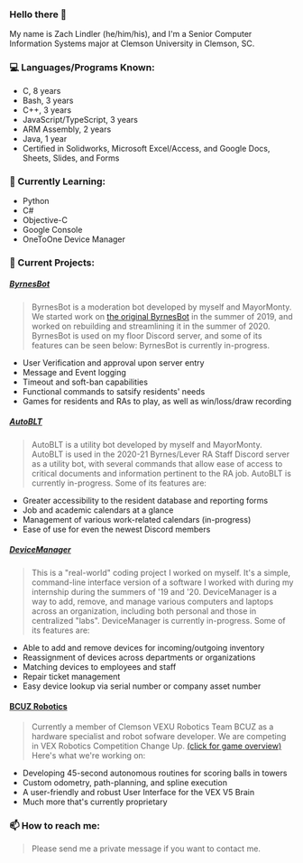 ### Hello there 👋

<!--
**new-zelind/new-zelind** is a ✨ _special_ ✨ repository because its `README.md` (this file) appears on your GitHub profile.

Here are some ideas to get you started:

- 🔭 I’m currently working on ...
- 🌱 I’m currently learning ...
- 👯 I’m looking to collaborate on ...
- 🤔 I’m looking for help with ...
- 💬 Ask me about ...
- 📫 How to reach me: ...
- 😄 Pronouns: ...
- ⚡ Fun fact: ...
-->

My name is Zach Lindler (he/him/his), and I'm a Senior Computer Information Systems major at Clemson University in Clemson, SC.

### 💻 Languages/Programs Known:
- C, 8 years
- Bash, 3 years
- C++, 3 years
- JavaScript/TypeScript, 3 years
- ARM Assembly, 2 years
- Java, 1 year
- Certified in Solidworks, Microsoft Excel/Access, and Google Docs, Sheets, Slides, and Forms

### 🌱 Currently Learning:
- Python
- C#
- Objective-C
- Google Console
- OneToOne Device Manager

### 🔭 Current Projects:

##### [ByrnesBot](https://github.com/new-zelind/ByrnesBot)
> ByrnesBot is a moderation bot developed by myself and MayorMonty.
> We started work on [the original ByrnesBot](https://github.com/new-zelind/LeverBot) in the summer of 2019,
> and worked on rebuilding and streamlining it in the summer of 2020.
> ByrnesBot is used on my floor Discord server, and some of its features can be seen below:
> ByrnesBot is currently in-progress.
- User Verification and approval upon server entry
- Message and Event logging
- Timeout and soft-ban capabilities
- Functional commands to satsify residents' needs
- Games for residents and RAs to play, as well as win/loss/draw recording

##### [AutoBLT](https://github.com/new-zelind/AutoBLT)
> AutoBLT is a utility bot developed by myself and MayorMonty.
> AutoBLT is used in the 2020-21 Byrnes/Lever RA Staff Discord server as a
> utility bot, with several commands that allow ease of access to
> critical documents and information pertinent to the RA job.
> AutoBLT is currently in-progress.
> Some of its features are:
- Greater accessibility to the resident database and reporting forms
- Job and academic calendars at a glance
- Management of various work-related calendars (in-progress)
- Ease of use for even the newest Discord members

##### [DeviceManager](https://github.com/new-zelind/DeviceManager)
> This is a "real-world" coding project I worked on myself.
> It's a simple, command-line interface version of a software
> I worked with during my internship during the summers of '19 and '20.
> DeviceManager is a way to add, remove, and manage various computers
> and laptops across an organization, including both personal and those
> in centralized "labs".
> DeviceManager is currently in-progress.
> Some of its features are:
- Able to add and remove devices for incoming/outgoing inventory
- Reassignment of devices across departments or organizations
- Matching devices to employees and staff
- Repair ticket management
- Easy device lookup via serial number or company asset number

#### [BCUZ Robotics](https://github.com/orgs/BCUZRobotics)
> Currently a member of Clemson VEXU Robotics Team BCUZ as a hardware specialist and robot sofware developer.
> We are competing in VEX Robotics Competition Change Up. [(click for game overview)](https://www.youtube.com/watch?v=Hxs0q9UoMDQ)
> Here's what we're working on:
- Developing 45-second autonomous routines for scoring balls in towers
- Custom odometry, path-planning, and spline execution
- A user-friendly and robust User Interface for the VEX V5 Brain
- Much more that's currently proprietary

### 📫 How to reach me:
> Please send me a private message if you want to contact me.
